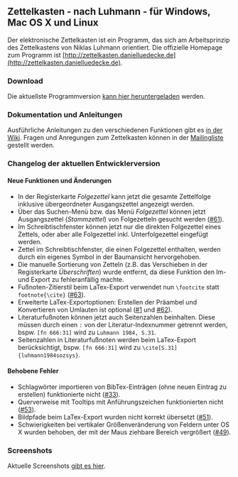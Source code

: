 Zettelkasten - nach Luhmann - für Windows, Mac OS X und Linux
------------------------------------------------------------------------------
Der elektronische Zettelkasten ist ein Programm, das sich am Arbeitsprinzip des Zettelkastens von Niklas Luhmann orientiert. Die offizielle Homepage zum Programm ist [http://zettelkasten.danielluedecke.de](http://zettelkasten.danielluedecke.de).

### Download
Die aktuellste Programmversion [kann hier heruntergeladen](http://zettelkasten.danielluedecke.de/download.php) werden.

### Dokumentation und Anleitungen
Ausführliche Anleitungen zu den verschiedenen Funktionen gibt es [in der Wiki](http://zettelkasten.danielluedecke.de/wiki/doku.php). Fragen und Anregungen zum Zettelkasten können in der [Mailingliste](https://de.groups.yahoo.com/neo/groups/zettelkasten/info) gestellt werden.

### Changelog der aktuellen Entwicklerversion

#### Neue Funktionen und Änderungen
* In der Registerkarte _Folgezettel_ kann jetzt die gesamte Zettelfolge inklusive übergeordneter Ausgangszettel angezeigt werden.
* Über das Suchen-Menü bzw. das Menü _Folgezettel_ können jetzt Ausgangszettel (_Stammzettel_) von Folgezetteln gesucht werden ([#61](https://github.com/sjPlot/Zettelkasten/issues/61)).
* Im Schreibtischfenster können jetzt nur die direkten Folgezettel eines Zettels, oder aber alle Folgezettel inkl. Unterfolgezettel eingefügt werden.
* Zettel im Schreibtischfenster, die einen Folgezettel enthalten, werden durch ein eigenes Symbol in der Baumansicht hervorgehoben.
* Die manuelle Sortierung von Zetteln (z.B. das Verschieben in der Registerkarte _Überschriften_) wurde entfernt, da diese Funktion den Im- und Export zu fehleranfällig machte.
* Fußnoten-Zitierstil beim LaTex-Export verwendet nun `\footcite` statt `footnote{\cite}` ([#63](https://github.com/sjPlot/Zettelkasten/issues/63)).
* Erweiterte LaTex-Exportoptionen: Erstellen der Präambel und Konvertieren von Umlauten ist optional ([#1](https://github.com/sjPlot/Zettelkasten/issues/1) und [#62](https://github.com/sjPlot/Zettelkasten/issues/62)).
* Literaturfußnoten können jetzt auch Seitenzahlen beinhalten. Diese müssen durch einen `:` von der Literatur-Indexnummer getrennt werden, bspw. `[fn 666:31]` wird zu `Luhmann 1984, S.31`.
* Seitenzahlen in Literaturfußnoten werden beim LaTex-Export berücksichtigt, bspw. `[fn 666:31]` wird zu `\cite[S.31]{luhmann1984sozsys}`.

#### Behobene Fehler
* Schlagwörter importieren von BibTex-Einträgen (ohne neuen Eintrag zu erstellen) funktionierte nicht ([#33](https://github.com/sjPlot/Zettelkasten/issues/33)).
* Querverweise mit Tooltips mit Anführungszeichen funktionierten nicht ([#53](https://github.com/sjPlot/Zettelkasten/issues/53)).
* Bildpfade beim LaTex-Export wurden nicht korrekt übersetzt ([#51](https://github.com/sjPlot/Zettelkasten/issues/51)).
* Schwierigkeiten bei vertikaler Größenveränderung von Feldern unter OS X wurden behoben, der mit der Maus ziehbare Bereich vergrößert ([#49](https://github.com/sjPlot/Zettelkasten/issues/49)).

### Screenshots
Aktuelle Screenshots [gibt es hier](http://zettelkasten.danielluedecke.de/gallery.php).
